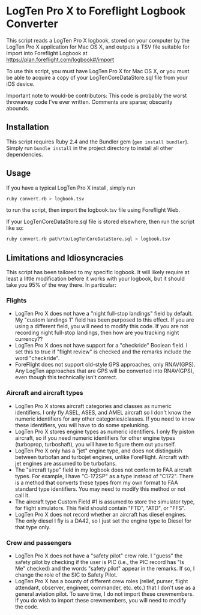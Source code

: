 # LogTen Pro X to Foreflight Logbook Converter

This script reads a LogTen Pro X logbook, stored on your computer by the LogTen
Pro X application for Mac OS X, and outputs a TSV file suitable for import into
Foreflight Logbook at https://plan.foreflight.com/logbook#/import

To use this script, you must have LogTen Pro X for Mac OS X, or you must be
able to acquire a copy of your LogTenCoreDataStore.sql file from your iOS
device.

Important note to would-be contributors: This code is probably the worst
throwaway code I've ever written. Comments are sparse; obscurity abounds.

## Installation

This script requires Ruby 2.4 and the Bundler gem (`gem install bundler`).
Simply run `bundle install` in the project directory to install all other
dependencies.

## Usage

If you have a typical LogTen Pro X install, simply run

```` sh
ruby convert.rb > logbook.tsv
````

to run the script, then import the logbook.tsv file using Foreflight Web.

If your LogTenCoreDataStore.sql file is stored elsewhere, then run the script
like so:

```` sh
ruby convert.rb path/to/LogTenCoreDataStore.sql > logbook.tsv
````

## Limitations and Idiosyncracies

This script has been tailored to my specific logbook. It will likely require at least a little modification before it works with your logbook, but it should take you 95% of the way there. In particular:

### Flights

* LogTen Pro X does not have a "night full-stop landings" field by default. My
  "custom landings 1" field has been purposed to this effect. If you are using
  a different field, you will need to modify this code. If you are not
  recording night full-stop landings, then how are you tracking night currency??
* LogTen Pro X does not have support for a "checkride" Boolean field. I set
  this to true if "flight review" is checked and the remarks include the word
  "checkride".
* ForeFlight does not support old-style GPS approaches, only RNAV(GPS). Any
  LogTen approaches that are GPS will be converted into RNAV(GPS), even though
  this technically isn't correct.

### Aircraft and aircraft types

* LogTen Pro X stores aircraft categories and classes as numeric identifiers. I
  only fly ASEL, ASES, and AMEL aircraft so I don't know the numeric
  identifiers for any other categories/classes. If you need to know these
  identifiers, you will have to do some spelunking.
* LogTen Pro X stores engine types as numeric identifiers. I only fly piston
  aircraft, so if you need numeric identifiers for other engine types
  (turboprop, turboshaft), you will have to figure them out yourself.
* LogTen Pro X only has a "jet" engine type, and does not distinguish between
  turbofan and turbojet engines, unlike ForeFlight. Aircraft with jet engines
  are assumed to be turbofans.
* The "aircraft type" field in my logbook does not conform to FAA aircraft
  types. For example, I have "C-172SP" as a type instead of "C172". There is a
  method that converts these types from my own format to FAA standard type
  identifiers. You may need to modify this method or not call it.
* The aircraft type Custom Field #1 is assumed to store the simulator type, for
  flight simulators. This field should contain "FTD", "ATD", or "FFS".
* LogTen Pro X does not record whether an aircraft has diesel engines. The only
  diesel I fly is a DA42, so I just set the engine type to Diesel for that type
  only.

### Crew and passengers

* LogTen Pro X does not have a "safety pilot" crew role. I "guess" the safety
  pilot by checking if the user is PIC (i.e., the PIC record has "Is Me"
  checked) and the words "safety pilot" appear in the remarks. If so, I change
  the role of the SIC to Safety Pilot.
* LogTen Pro X has a bounty of different crew roles (relief, purser, flight
  attendant, observer, engineer, commander, etc. etc.) that I don't use as a
  general aviation pilot. To save time, I do not import these crewmembers. If
  you do wish to import these crewmembers, you will need to modify the code.
